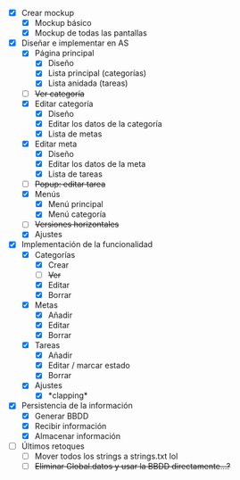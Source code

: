 - [x] Crear mockup
    - [x] Mockup básico
    - [x] Mockup de todas las pantallas
- [x] Diseñar e implementar en AS
    - [x] Página principal
        - [x] Diseño
        - [x] Lista principal (categorías)
        - [x] Lista anidada (tareas)
    - [ ] ~~Ver categoría~~
    - [x] Editar categoría
        - [x] Diseño
        - [x] Editar los datos de la categoría
        - [x] Lista de metas
    - [x] Editar meta
        - [x] Diseño
        - [x] Editar los datos de la meta
        - [x] Lista de tareas
    - [ ] ~~Popup: editar tarea~~
    - [x] Menús
        - [x] Menú principal
        - [x] Menú categoría
    - [ ] ~~Versiones horizontales~~
    - [x] Ajustes
- [x] Implementación de la funcionalidad
    - [x] Categorías
        - [x] Crear
        - [ ] ~~Ver~~
        - [x] Editar
        - [x] Borrar
    - [x] Metas
        - [x] Añadir
        - [x] Editar
        - [x] Borrar
    - [x] Tareas
        - [x] Añadir
        - [x] Editar / marcar estado
        - [x] Borrar
    - [x] Ajustes
        - [x] \*clapping\*
- [x] Persistencia de la información
    - [x] Generar BBDD
    - [x] Recibir información
    - [x] Almacenar información
- [ ] Últimos retoques
    - [ ] Mover todos los strings a strings.txt lol
    - [ ] ~~Eliminar Global.datos y usar la BBDD directamente...?~~
